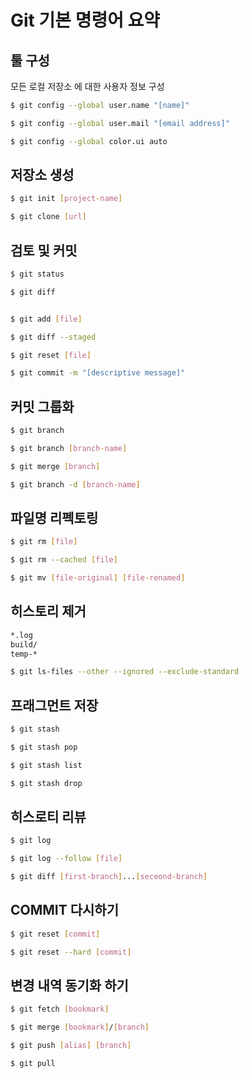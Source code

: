 # Git 기본 명령어 요약

## 툴 구성

모든 로컬 저장소 에 대한 사용자 정보 구성

```bash
$ git config --global user.name "[name]"

$ git config --global user.mail "[email address]"

$ git config --global color.ui auto
```

## 저장소 생성

```bash
$ git init [project-name]

$ git clone [url]
```

## 검토 및 커밋

```bash
$ git status

$ git diff


$ git add [file]

$ git diff --staged

$ git reset [file]

$ git commit -m "[descriptive message]"
```

## 커밋 그룹화

```bash
$ git branch

$ git branch [branch-name]

$ git merge [branch]

$ git branch -d [branch-name]
```

## 파일명 리펙토링

```bash
$ git rm [file]

$ git rm --cached [file]

$ git mv [file-original] [file-renamed]
```

## 히스토리 제거

```bash
*.log
build/
temp-*

$ git ls-files --other --ignored --exclude-standard
```

## 프래그먼트 저장

```bash
$ git stash

$ git stash pop

$ git stash list

$ git stash drop
```

## 히스로티 리뷰

```bash
$ git log

$ git log --follow [file]

$ git diff [first-branch]...[seceond-branch]
```

## COMMIT 다시하기

```bash
$ git reset [commit]

$ git reset --hard [commit]
```

## 변경 내역 동기화 하기

```bash
$ git fetch [bookmark]

$ git merge [bookmark]/[branch]

$ git push [alias] [branch]

$ git pull
```